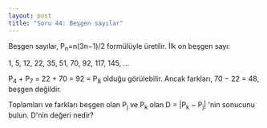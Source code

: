 ```yaml
---
layout: post
title: "Soru 44: Beşgen sayılar"
---
```


Beşgen sayılar, P<sub>n</sub>=n(3n−1)/2 formülüyle üretilir. İlk on beşgen sayı:

1, 5, 12, 22, 35, 51, 70, 92, 117, 145, ...

P<sub>4</sub> + P<sub>7</sub> = 22 + 70 = 92 = P<sub>8</sub> olduğu görülebilir. Ancak farkları, 70 − 22 = 48, beşgen değildir.

Toplamları ve farkları beşgen olan P<sub>j</sub> ve P<sub>k</sub> olan D = |P<sub>k</sub> − P<sub>j</sub>| 'nin sonucunu bulun. D'nin değeri nedir?